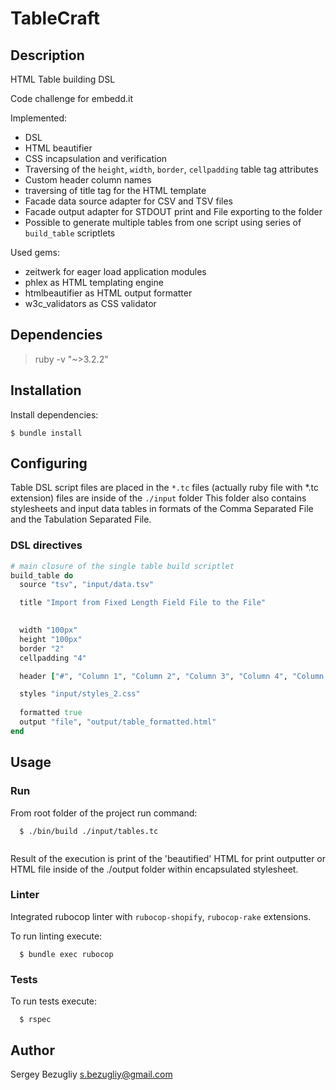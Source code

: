 # TableCraft

## Description
HTML Table building DSL
 
Code challenge for embedd.it

Implemented:

 - DSL
 - HTML beautifier
 - CSS incapsulation and verification
 - Traversing of the `height`, `width`, `border`, `cellpadding` table tag attributes
 - Custom header column names
 - traversing of title tag for the HTML template   
 - Facade data source adapter for CSV and TSV files
 - Facade output adapter for STDOUT print and File exporting to the folder
 - Possible to generate multiple tables from one script using series of `build_table` scriptlets
 
Used gems:

  - zeitwerk for eager load application modules
  - phlex as HTML templating engine
  - htmlbeautifier as HTML output formatter
  - w3c_validators as CSS validator

## Dependencies

  > ruby -v "~>3.2.2"

## Installation

Install dependencies:

    $ bundle install

## Configuring

Table DSL script files are placed in the `*.tc` files (actually ruby file with *.tc extension) files are inside of the `./input` folder
This folder also contains stylesheets and input data tables in formats of the Comma Separated File and the Tabulation Separated File. 

### DSL directives

```ruby
# main closure of the single table build scriptlet
build_table do
  source "tsv", "input/data.tsv"

  title "Import from Fixed Length Field File to the File"

  
  width "100px"
  height "100px"
  border "2"
  cellpadding "4"

  header ["#", "Column 1", "Column 2", "Column 3", "Column 4", "Column 5"]

  styles "input/styles_2.css"
  
  formatted true
  output "file", "output/table_formatted.html"
end

```

## Usage

### Run

From root folder of the project run command:

```shell
  $ ./bin/build ./input/tables.tc
  
```

Result of the execution is print of the 'beautified' HTML for print outputter or HTML file inside of the ./output folder within encapsulated stylesheet.

### Linter

Integrated rubocop linter with `rubocop-shopify`, `rubocop-rake` extensions.

To run linting execute:

```shell
  $ bundle exec rubocop
```

### Tests

To run tests execute:

```shell
  $ rspec
```

## Author

Sergey Bezugliy <s.bezugliy@gmail.com>